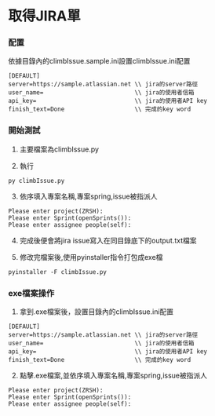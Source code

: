 # 取得JIRA單

### 配置

依據目錄內的climbIssue.sample.ini設置climbIssue.ini配置

```
[DEFAULT]
server=https://sample.atlassian.net \\ jira的server路徑
user_name=                          \\ jira的使用者信箱
api_key=                            \\ jira的使用者API key
finish_text=Done                    \\ 完成的key word
```

### 開始測試
1. 主要檔案為climbIssue.py

2. 執行
```
py climbIssue.py
```

3. 依序填入專案名稱,專案spring,issue被指派人

```
Please enter project(ZRSH):
Please enter Sprint(openSprints()):
Please enter assignee people(self):
```

4. 完成後便會將jira issue寫入在同目錄底下的output.txt檔案

5. 修改完檔案後,使用pyinstaller指令打包成exe檔
```
pyinstaller -F climbIssue.py
```

### exe檔案操作
1. 拿到.exe檔案後，設置目錄內的climbIssue.ini配置

```
[DEFAULT]
server=https://sample.atlassian.net \\ jira的server路徑
user_name=                          \\ jira的使用者信箱
api_key=                            \\ jira的使用者API key
finish_text=Done                    \\ 完成的key word
```

2. 點擊.exe檔案,並依序填入專案名稱,專案spring,issue被指派人

```
Please enter project(ZRSH):
Please enter Sprint(openSprints()):
Please enter assignee people(self):
```
